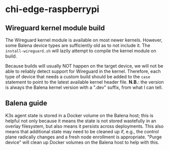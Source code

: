 # chi-edge-raspberrypi

## Wireguard kernel module build

The Wireguard kernel module is available on most newer kernels. However, some Balena
device types are sufficiently old as to not include it. The `install-wireguard.sh` will
lazily attempt to compile the kernel module on build. 

Because builds will usually NOT happen on the target device, we will not be able to reliably
detect support for Wireguard in the kernel. Therefore, each type of device that needs
a custom build should be added to the `case` statement to point to the latest available
kernel header file. **N.B.**: the version is always the Balena kernel version with a
".dev" suffix, from what I can tell.

## Balena guide

K3s agent state is stored in a Docker volume on the Balena host; this is helpful not only because it means the state is not stored wastefully in an overlay filesystem, but also means it persists across deployments. This also means that additional state may need to be cleaned up if, e.g., the control plane radically changes and a fresh node enrollment is appropriate. "Purge device" will clean up Docker volumes on the Balena host to help with this.
